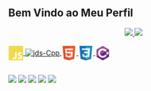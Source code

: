 ## Bem Vindo ao Meu Perfil
<div align="center">
  <a href="https://github.com/maykon-jds">
  <img height="50%" src="https://github-readme-stats.vercel.app/api?username=maykon-jds&show_icons=true&theme=dracula&include_all_commits=true&count_private=true&title_color=04d361&icon_color=04d361&bg_color=121214&locale=pt-br&text_color=8257e5"/>
  
   <img height="50%" src="https://github-readme-stats.vercel.app/api/top-langs/?username=maykon-jds&layout=compact&langs_count=7&theme=onedark&title_color=04d361&bg_color=121214&text_color=8257e5&locale=pt-br"/>
</div>
<div style="display: inline_block"><br>
  <img align="center" alt="jds-Js" height="30" width="30" src="https://raw.githubusercontent.com/devicons/devicon/master/icons/javascript/javascript-plain.svg">
  <img align="center" alt="jds-Cpp" height="30" width="30" src="https://img.icons8.com/color/96/000000/c-plus-plus-logo.png">
  <img align="center" alt="jds-HTML" height="30" width="30" src="https://raw.githubusercontent.com/devicons/devicon/master/icons/html5/html5-original.svg">
  <img align="center" alt="jds-CSS" height="30" width="30" src="https://raw.githubusercontent.com/devicons/devicon/master/icons/css3/css3-original.svg">
  <img align="center" alt="jds-Csharp" height="30" width="30" src="https://raw.githubusercontent.com/devicons/devicon/master/icons/csharp/csharp-original.svg">
</div>
  
  ##
 
<div> 
  <a href="https://www.youtube.com/channel/UCWhyj6T36RD4zgEB94T_Ovg" target="_blank"><img src="https://img.shields.io/badge/YouTube-FF0000?style=for-the-badge&logo=youtube&logoColor=white" target="_blank"></a>
  <a href="https://www.instagram.com/maykon_jds/" target="_blank"><img src="https://img.shields.io/badge/-Instagram-%23E4405F?style=for-the-badge&logo=instagram&logoColor=white" target="_blank"></a>
 	<a href="https://www.twitch.tv/maykon_jds" target="_blank"><img src="https://img.shields.io/badge/Twitch-9146FF?style=for-the-badge&logo=twitch&logoColor=white" target="_blank"></a>
  <a href = "mailto:maykondias2001@gmail.com"><img src="https://img.shields.io/badge/-Gmail-%23333?style=for-the-badge&logo=gmail&logoColor=white" target="_blank"></a>
  <a href="https://www.linkedin.com/in/maykon-jos%C3%A9-dias-da-silva-04a558187/" target="_blank"><img src="https://img.shields.io/badge/-LinkedIn-%230077B5?style=for-the-badge&logo=linkedin&logoColor=white" target="_blank"></a>  
</div>

